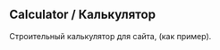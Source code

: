 <h2>Calculator / Калькулятор</h2>
<p>Строительный калькулятор для сайта, (как пример).</p>
















